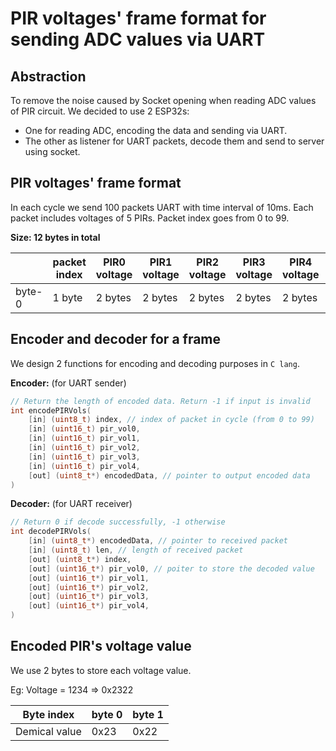 # PIR voltages' frame format for sending ADC values via UART

## Abstraction

To remove the noise caused by Socket opening when reading ADC values of PIR circuit. We decided to use 2 ESP32s:

- One for reading ADC, encoding the data and sending via UART.
- The other as listener for UART packets, decode them and send to server using socket.

## PIR voltages' frame format

In each cycle we send 100 packets UART with time interval of 10ms. Each packet includes voltages of 5 PIRs. Packet index goes from 0 to 99.


**Size: 12 bytes in total**

|        | packet index | PIR0 voltage | PIR1 voltage | PIR2 voltage | PIR3 voltage | PIR4 voltage | checksum |         |
| ------ | ------------ | -------------- | -------------- | -------------- | -------------- | -------------- | -------- | ------- |
| byte-0 | 1 byte       | 2 bytes        | 2 bytes        | 2 bytes        | 2 bytes        | 2 bytes        | 1 byte   | byte-11 |

## Encoder and decoder for a frame

We design 2 functions for encoding and decoding purposes in `C lang`.

**Encoder:** (for UART sender)

```c
// Return the length of encoded data. Return -1 if input is invalid
int encodePIRVols(
    [in] (uint8_t) index, // index of packet in cycle (from 0 to 99)
    [in] (uint16_t) pir_vol0,
    [in] (uint16_t) pir_vol1,
    [in] (uint16_t) pir_vol2,
    [in] (uint16_t) pir_vol3,
    [in] (uint16_t) pir_vol4,
    [out] (uint8_t*) encodedData, // pointer to output encoded data
)

```

**Decoder:** (for UART receiver)

```c
// Return 0 if decode successfully, -1 otherwise
int decodePIRVols(
    [in] (uint8_t*) encodedData, // pointer to received packet
    [in] (uint8_t) len, // length of received packet
    [out] (uint8_t*) index,
    [out] (uint16_t*) pir_vol0, // poiter to store the decoded value
    [out] (uint16_t*) pir_vol1,
    [out] (uint16_t*) pir_vol2,
    [out] (uint16_t*) pir_vol3,
    [out] (uint16_t*) pir_vol4,
)

```

## Encoded PIR's voltage value

We use 2 bytes to store each voltage value. 

Eg: Voltage = 1234 => 0x2322

| Byte index | byte 0 | byte 1 |
| - | - | - |
| Demical value | 0x23 | 0x22 |

